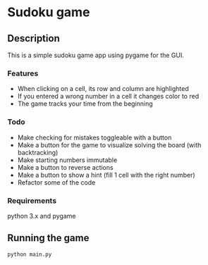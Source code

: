 # Sudoku game

## Description
This is a simple sudoku game app using pygame for the GUI.

### Features

- When clicking on a cell, its row and column are highlighted
- If you entered a wrong number in a cell it changes color to red
- The game tracks your time from the beginning

### Todo

- Make checking for mistakes toggleable with a button
- Make a button for the game to visualize solving the board (with backtracking)
- Make starting numbers immutable
- Make a button to reverse actions
- Make a button to show a hint (fill 1 cell with the right number)
- Refactor some of the code

### Requirements

python 3.x and pygame

## Running the game
```
python main.py
```